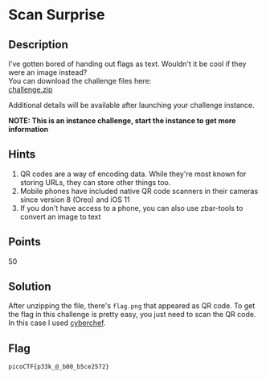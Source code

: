 # Scan Surprise

## Description

I've gotten bored of handing out flags as text. Wouldn't it be cool if they were an image instead? <br>
You can download the challenge files here: <br>
[challenge.zip](./Challenge/challenge.zip)

Additional details will be available after launching your challenge instance.

**NOTE: This is an instance challenge, start the instance to get more information**

## Hints
1. QR codes are a way of encoding data. While they're most known for storing URLs, they can store other things too.
2. Mobile phones have included native QR code scanners in their cameras since version 8 (Oreo) and iOS 11
3. If you don't have access to a phone, you can also use zbar-tools to convert an image to text

## Points
50

## Solution

After unzipping the file, there's `flag.png` that appeared as QR code.
To get the flag in this challenge is pretty easy, you just need to scan the QR code.
In this case I used [cyberchef](https://gchq.github.io/CyberChef/).

## Flag
`picoCTF{p33k_@_b00_b5ce2572}`
